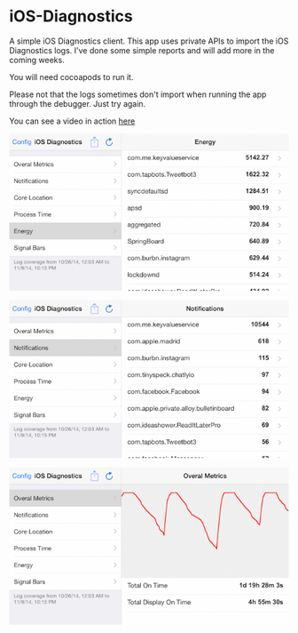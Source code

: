 iOS-Diagnostics
===============

A simple iOS Diagnostics client. This app uses private APIs to import the iOS Diagnostics logs. I've done some simple reports and will add more in the coming weeks. 

You will need cocoapods to run it.

Please not that the logs sometimes don't import when running the app through the debugger. Just try again.

You can see a video in action [here](http://vimeo.com/111691295)

![Screenshot1](/screenshots/Screenshot1.png?raw=true "Screenshot1")

![Screenshot2](/screenshots/Screenshot2.png?raw=true "Screenshot2")

![Screenshot3](/screenshots/Screenshot3.png?raw=true "Screenshot3")
